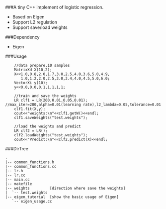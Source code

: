###A tiny C++ implement of logistic regression.

- Based on Eigen
- Support L2 regulation
- Support save/load weights

###Dependency

- Eigen


###Usage
```
    //data prepare,10 samples
	MatrixXd X(10,2);
	X<<1.0,0.8,2.0,1.7,3.0,2.5,4.0,3.6,5.0,4.9,
	   1.0,1.2,2.0,2.5,3.0,3.4,4.0,4.5,5.0,6.0;
	VectorXi y(10);
	y<<0,0,0,0,0,1,1,1,1,1;

	//train and save the weights
	LR clf1 = LR(200,0.01,0.05,0.01);  //max_iter=200,alpha=0.01(learning rate),l2_lambda=0.05,tolerance=0.01
	clf1.fit(X,y);
	cout<<"weights:\n"<<clf1.getW()<<endl; 
	clf1.saveWeights("test.weights");

	//load the weights and predict
	LR clf2 = LR();
	clf2.loadWeights("test.weights");
	cout<<"Predict:\n"<<clf2.predict(X)<<endl;

```

###DirTree

```
.
|-- common_functions.h
|-- common_functions.cc
|-- lr.h
|-- lr.cc
|-- main.cc
|-- makefile
|-- weights         [direction where save the weights]
|  `-- test.weights
|-- eigen_tutorial  [show the basic usage of Eigen]
   `-- eigen_usage.cc


```


